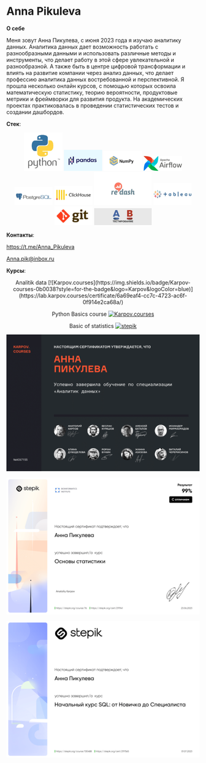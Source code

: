 # Anna Pikuleva

__О себе__

Меня зовут Анна Пикулева, с июня 2023 года я изучаю аналитику данных. Аналитика данных дает возможность работать с разнообразными данными и использовать различные методы и инструменты, что делает работу в этой сфере увлекательной и разнообразной. А также быть в центре цифровой трансформации и влиять на развитие компании через анализ данных, что делает профессию аналитика данных востребованной и перспективной.
Я прошла несколько онлайн курсов, с помощью которых освоила математическую статистику, теорию вероятности, продуктовые метрики и фреймворки для развития продукта. На академических проектах практиковалась в проведении статистических тестов и создании дашбордов.

__Стек__:

<div align="center">
<img src="https://github.com/Anna-Pik/Anna-Pik/blob/main/python.png" width="100"> <img src="https://github.com/Anna-Pik/Anna-Pik/blob/main/pandas.png" width="100"> <img src="https://github.com/Anna-Pik/Anna-Pik/blob/main/NumPy.png" width="100"> <img src="https://github.com/Anna-Pik/Anna-Pik/blob/main/AirFlow.png" width="100"> <img src="https://github.com/Anna-Pik/Anna-Pik/blob/main/PostgreSQL.png" width="100"> <img src="https://github.com/Anna-Pik/Anna-Pik/blob/main/ClickHouse.png" width="100"> <img src="https://github.com/Anna-Pik/Anna-Pik/blob/main/Redash.png" width="150"> <img src="https://github.com/Anna-Pik/Anna-Pik/blob/main/Tableau.png" width="100"> <img src="https://github.com/Anna-Pik/Anna-Pik/blob/main/Git.png" width="100"> <img src="https://github.com/Anna-Pik/Anna-Pik/blob/main/AB_test.png" width="150">
</div>


__Контакты__:

https://t.me/Anna_Pikuleva 

Anna.pik@inbox.ru

__Курсы__:

<div align="center">
Analitik data
[![Karpov.courses](https://img.shields.io/badge/Karpov-courses-0b0038?style=for-the-badge&logo=Karpov&logoColor=blue)](https://lab.karpov.courses/certificate/6a69eaf4-cc7c-4723-ac6f-0f914e2ca68a/) <br>

Python Basics course
[![Karpov.courses](https://img.shields.io/badge/Karpov-courses-0b0038?style=for-the-badge&logo=Karpov&logoColor=blue)](https://lab.karpov.courses/certificate/e4cbf057-d66c-4d39-8bec-d0325a4d9b41/) <br>


Basic of statistics
[![stepik](https://img.shields.io/badge/stepik-0b0038?style=for-the-badge&logo=Karpov&logoColor=blue)](https://stepik.org/cert/2111141?lang=en) <br>
</div>


![Analitik data](https://github.com/Anna-Pik/Anna-Pik/blob/main/Аналитик%20данных.png)

![Statistica](https://github.com/Anna-Pik/Anna-Pik/blob/main/Основы%20статистики_Stepik.png)

![SQL](https://github.com/Anna-Pik/Anna-Pik/blob/main/SQL_Stepik.png)
